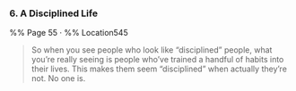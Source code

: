 ### 6. A Disciplined Life
%% Page 55 · %% Location545
> So when you see people who look like “disciplined” people, what you’re really seeing is people who’ve trained a handful of habits into their lives. This makes them seem “disciplined” when actually they’re not. No one is. 